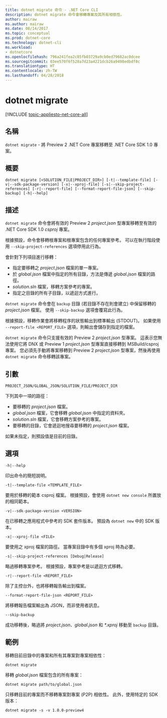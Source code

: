 ```yaml
---
title: dotnet migrate 命令 - .NET Core CLI
description: dotnet migrate 命令會移轉專案及其所有相依性。
author: mairaw
ms.author: mairaw
ms.date: 08/14/2017
ms.topic: conceptual
ms.prod: dotnet-core
ms.technology: dotnet-cli
ms.workload:
- dotnetcore
ms.openlocfilehash: 796a241fea2c85fb03729a9cb0ed79682ac0dcee
ms.sourcegitcommit: 03ee570f6f528a7d23a4221dcb26a9498edbdf8c
ms.translationtype: HT
ms.contentlocale: zh-TW
ms.lasthandoff: 04/28/2018
---
```

# <a name="dotnet-migrate"></a>dotnet migrate

[!INCLUDE [topic-appliesto-net-core-all](../../../includes/topic-appliesto-net-core-all.md)]

## <a name="name"></a>名稱

`dotnet migrate` - 將 Preview 2 .NET Core 專案移轉至 .NET Core SDK 1.0 專案。

## <a name="synopsis"></a>概要

`dotnet migrate [<SOLUTION_FILE|PROJECT_DIR>] [-t|--template-file] [-v|--sdk-package-version] [-x|--xproj-file] [-s|--skip-project-references] [-r|--report-file] [--format-report-file-json] [--skip-backup] [-h|--help]`

## <a name="description"></a>描述

`dotnet migrate` 命令會將有效的 Preview 2 *project.json* 型專案移轉至有效的 .NET Core SDK 1.0 *csproj* 專案。 

根據預設，命令會移轉根專案和根專案包含的任何專案參考。 可以在執行階段使用 `--skip-project-references` 選項停用此行為。 

會針對下列項目進行移轉：

* 指定要移轉之 *project.json* 檔案的單一專案。
* 於 *global.json* 檔案中指定的所有目錄，方法是傳遞 *global.json* 檔案的路徑。
* *solution.sln* 檔案，移轉方案參考的專案。
* 指定之目錄的所有子目錄，以遞迴方式進行。

`dotnet migrate` 命令會在 `backup` 目錄 (若目錄不存在則會建立) 中保留移轉的 *project.json* 檔案。 使用 `--skip-backup` 選項會覆寫此行為。

根據預設，移轉作業會將移轉程序的狀態輸出到標準輸出 (STDOUT)。 如果使用 `--report-file <REPORT_FILE>` 選項，則輸出會儲存到指定的檔案。 

`dotnet migrate` 命令只支援有效的 Preview 2 *project.json* 型專案。 這表示您無法使用它將 DNX 或 Preview 1 *project.json* 型專案直接移轉到 MSBuild/csproj 專案。 您必須先手動將專案移轉到 Preview 2 *project.json* 型專案，然後再使用 `dotnet migrate` 命令移轉該專案。

## <a name="arguments"></a>引數

`PROJECT_JSON/GLOBAL_JSON/SOLUTION_FILE/PROJECT_DIR`

下列其中一項的路徑：

* 要移轉的 *project.json* 檔案。
* *global.json* 檔案，它會移轉 *global.json* 中指定的資料夾。
* *solution.sln* 檔案，它會移轉方案參考的專案。
* 要移轉的目錄，它會遞迴地搜尋要移轉的 *project.json* 檔案。

如果未指定，則預設值是目前的目錄。

## <a name="options"></a>選項

`-h|--help`

印出命令的簡短說明。

`-t|--template-file <TEMPLATE_FILE>`

要用於移轉的範本 csproj 檔案。 根據預設，會使用 `dotnet new console` 所置放的相同範本。

`-v|--sdk-package-version <VERSION>`

在已移轉之應用程式中參考的 SDK 套件版本。 預設為 `dotnet new` 中的 SDK 版本。

`-x|--xproj-file <FILE>`

要使用之 xproj 檔案的路徑。 當專案目錄中有多個 xproj 時為必要。

`-s|--skip-project-references [Debug|Release]`

略過移轉專案參考。 根據預設，專案參考是以遞迴方式移轉。

`-r|--report-file <REPORT_FILE>`

除了主控台外，也將移轉報告輸出到檔案。

`--format-report-file-json <REPORT_FILE>`

將移轉報告檔案輸出為 JSON，而非使用者訊息。

`--skip-backup`

成功移轉後，略過將 *project.json*、*global.json* 和 *\*.xproj* 移動至 `backup` 目錄。

## <a name="examples"></a>範例

移轉目前目錄中的專案和所有其專案對專案相依性：

`dotnet migrate`

移轉 *global.json* 檔案包含的所有專案：

`dotnet migrate path/to/global.json`

只移轉目前的專案而不移轉專案對專案 (P2P) 相依性。 此外，使用特定的 SDK 版本：

`dotnet migrate -s -v 1.0.0-preview4`

